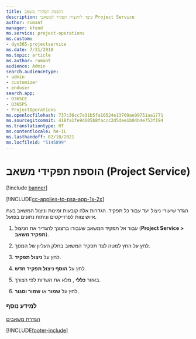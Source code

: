 ```yaml
---
title: הוספת תפקידי משאב
description: כיצד להקצות תפקיד למשאבי Project Service
author: rumant
manager: kfend
ms.service: project-operations
ms.custom:
- dyn365-projectservice
ms.date: 7/31/2018
ms.topic: article
ms.author: rumant
audience: Admin
search.audienceType:
- admin
- customizer
- enduser
search.app:
- D365CE
- D365PS
- ProjectOperations
ms.openlocfilehash: 737c36cc7a31b5fa10524e13709ae99751aa1771
ms.sourcegitcommit: 418fa1fe9d605b8faccc2d5dee1b04b4e753f194
ms.translationtype: HT
ms.contentlocale: he-IL
ms.lasthandoff: 02/10/2021
ms.locfileid: "5145899"
---
```

# <a name="add-resource-roles-project-service"></a>הוספת תפקידי משאב (Project Service)

[!include [banner](../includes/psa-now-project-operations.md)]

[!INCLUDE[cc-applies-to-psa-app-1x-2x](../includes/cc-applies-to-psa-app-1x-2x.md)]

הגדר שיעורי ניצול יעד עבור כל תפקיד. הגדרות אלה קובעות זמינות וניצול המשאב בעת איוש צוות לפרוייקטים וניתוח נתונים בפועל.  
  
1.  עבור אל תפקיד המשאב שעבורו ברצונך להגדיר את הניצול (**Project Service > תפקיד משאב**).  
  
2.  לחץ על החץ למטה לצד תפקיד המשאב בחלק העליון של המסך.  
  
3.  לחץ על **ניצול תפקיד**.  
  
4.  לחץ על **הוסף ניצול תפקיד חדש**.  
  
5.  באזור **כללי** , מלא את השדות לפי הצורך.  
  
6.  לחץ על **שמור** או **שמור וסגור**.  
  
### <a name="see-also"></a>למידע נוסף  
 [הגדרת משאבים](../psa/set-up-resources.md)


[!INCLUDE[footer-include](../includes/footer-banner.md)]